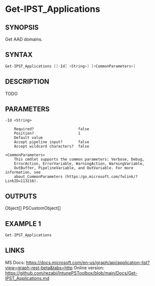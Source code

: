 ﻿# Get-IPST_Applications

## SYNOPSIS 
Get AAD domains.

## SYNTAX
```Powershell
Get-IPST_Applications [[-Id] <String>] [<CommonParameters>]
```
## DESCRIPTION
TODO
## PARAMETERS

    -Id <String>
        
        Required?                    false
        Position?                    1
        Default value                
        Accept pipeline input?       false
        Accept wildcard characters?  false
        
    <CommonParameters>
        This cmdlet supports the common parameters: Verbose, Debug,
        ErrorAction, ErrorVariable, WarningAction, WarningVariable,
        OutBuffer, PipelineVariable, and OutVariable. For more information, see 
        about_CommonParameters (https:/go.microsoft.com/fwlink/?LinkID=113216). 
    




## OUTPUTS
Object[]
PSCustomObject[]
## EXAMPLE 1
```Powershell
Get-IPST_Applications
```
## LINKS 
MS Docs: https://docs.microsoft.com/en-us/graph/api/application-list?view=graph-rest-beta&tabs=http
Online version: https://github.com/rezabj/IntunePSToolbox/blob/main/Docs/Get-IPST_Applications.md

